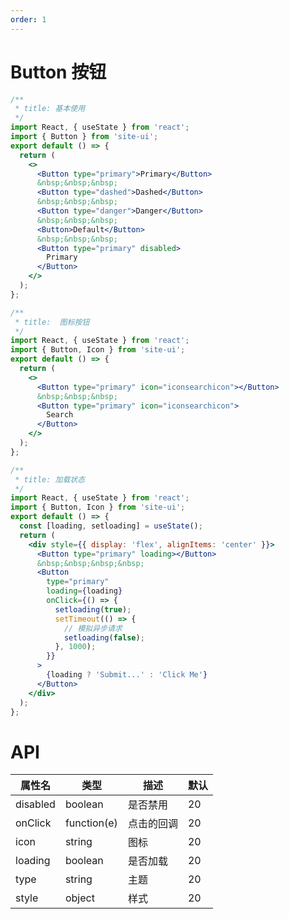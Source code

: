 ```yaml
---
order: 1
---
```


# Button 按钮

```jsx
/**
 * title: 基本使用
 */
import React, { useState } from 'react';
import { Button } from 'site-ui';
export default () => {
  return (
    <>
      <Button type="primary">Primary</Button>
      &nbsp;&nbsp;&nbsp;
      <Button type="dashed">Dashed</Button>
      &nbsp;&nbsp;&nbsp;
      <Button type="danger">Danger</Button>
      &nbsp;&nbsp;&nbsp;
      <Button>Default</Button>
      &nbsp;&nbsp;&nbsp;
      <Button type="primary" disabled>
        Primary
      </Button>
    </>
  );
};
```

```jsx
/**
 * title:  图标按钮
 */
import React, { useState } from 'react';
import { Button, Icon } from 'site-ui';
export default () => {
  return (
    <>
      <Button type="primary" icon="iconsearchicon"></Button>
      &nbsp;&nbsp;&nbsp;
      <Button type="primary" icon="iconsearchicon">
        Search
      </Button>
    </>
  );
};
```

```jsx
/**
 * title: 加载状态
 */
import React, { useState } from 'react';
import { Button, Icon } from 'site-ui';
export default () => {
  const [loading, setloading] = useState();
  return (
    <div style={{ display: 'flex', alignItems: 'center' }}>
      <Button type="primary" loading></Button>
      &nbsp;&nbsp;&nbsp;&nbsp;
      <Button
        type="primary"
        loading={loading}
        onClick={() => {
          setloading(true);
          setTimeout(() => {
            // 模拟异步请求
            setloading(false);
          }, 1000);
        }}
      >
        {loading ? 'Submit...' : 'Click Me'}
      </Button>
    </div>
  );
};
```

# API

| **属性名** | **类型**    | **描述**   | **默认** |
| ---------- | ----------- | ---------- | -------- |
| disabled   | boolean     | 是否禁用   | 20       |
| onClick    | function(e) | 点击的回调 | 20       |
| icon       | string      | 图标       | 20       |
| loading    | boolean     | 是否加载   | 20       |
| type       | string      | 主题       | 20       |
| style      | object      | 样式       | 20       |
